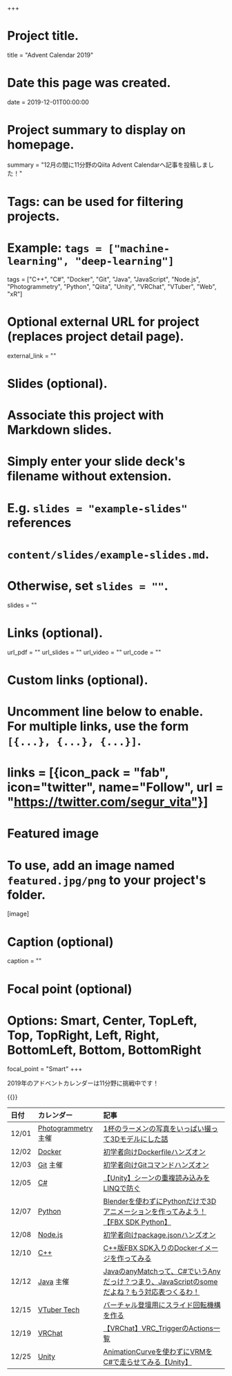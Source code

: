 +++
# Project title.
title = "Advent Calendar 2019"

# Date this page was created.
date = 2019-12-01T00:00:00

# Project summary to display on homepage.
summary = "12月の間に11分野のQiita Advent Calendarへ記事を投稿しました！"

# Tags: can be used for filtering projects.
# Example: `tags = ["machine-learning", "deep-learning"]`
tags = ["C++", "C#", "Docker", "Git", "Java", "JavaScript", "Node.js", "Photogrammetry", "Python", "Qiita", "Unity", "VRChat", "VTuber", "Web", "xR"]

# Optional external URL for project (replaces project detail page).
external_link = ""

# Slides (optional).
#   Associate this project with Markdown slides.
#   Simply enter your slide deck's filename without extension.
#   E.g. `slides = "example-slides"` references 
#   `content/slides/example-slides.md`.
#   Otherwise, set `slides = ""`.
slides = ""

# Links (optional).
url_pdf = ""
url_slides = ""
url_video = ""
url_code = ""

# Custom links (optional).
#   Uncomment line below to enable. For multiple links, use the form `[{...}, {...}, {...}]`.
# links = [{icon_pack = "fab", icon="twitter", name="Follow", url = "https://twitter.com/segur_vita"}]

# Featured image
# To use, add an image named `featured.jpg/png` to your project's folder. 
[image]
  # Caption (optional)
  caption = ""

  # Focal point (optional)
  # Options: Smart, Center, TopLeft, Top, TopRight, Left, Right, BottomLeft, Bottom, BottomRight
  focal_point = "Smart"
+++



2019年のアドベントカレンダーは11分野に挑戦中です！

{{<twitter user="segur_vita" id="1200682329364025347" >}}

|日付|カレンダー|記事|
|:---|:---|:---|
|12/01|[Photogrammetry](https://qiita.com/advent-calendar/2019/photogrammetry) 主催|[1杯のラーメンの写真をいっぱい撮って3Dモデルにした話](https://qiita.com/segur/items/c859a13a22fe1cb58739)|
|12/02|[Docker](https://qiita.com/advent-calendar/2019/docker)|[初学者向けDockerfileハンズオン](https://qiita.com/segur/items/0c9270e0c48805c600fb)|
|12/03|[Git](https://qiita.com/advent-calendar/2019/git) 主催|[初学者向けGitコマンドハンズオン](https://qiita.com/segur/items/1fb600400230a037587d)|
|12/05|[C#](https://qiita.com/advent-calendar/2019/c-sharp-2)|[【Unity】シーンの重複読み込みをLINQで防ぐ](https://qiita.com/segur/items/b13045e6f3a9949e0503)|
|12/07|[Python](https://qiita.com/advent-calendar/2019/python)|[Blenderを使わずにPythonだけで3Dアニメーションを作ってみよう！【FBX SDK Python】](https://qiita.com/segur/items/e470e13196daa01093ee)|
|12/08|[Node.js](https://qiita.com/advent-calendar/2019/nodejs)|[初学者向けpackage.jsonハンズオン](https://qiita.com/segur/items/6eebb70ec2de03016dde)|
|12/10|[C++](https://qiita.com/advent-calendar/2019/cpp)|[C++版FBX SDK入りのDockerイメージを作ってみる](https://qiita.com/segur/items/9e20a1d29bf397f1f843)|
|12/12|[Java](https://qiita.com/advent-calendar/2019/java) 主催|[JavaのanyMatchって、C#でいうAnyだっけ？つまり、JavaScriptのsomeだよね？もう対応表つくるわ！](https://qiita.com/segur/items/89f1b60963c3e5333872)|
|12/15|[VTuber Tech](https://qiita.com/advent-calendar/2019/vtuber)|[バーチャル登壇用にスライド回転機構を作る](https://qiita.com/segur/items/edaad893d06f6e27eae7)|
|12/19|[VRChat](https://adventar.org/calendars/3950)|[【VRChat】VRC_TriggerのActions一覧](https://qiita.com/segur/items/a4520ef31ddaf9c18f87)|
|12/25|[Unity](https://qiita.com/advent-calendar/2019/unity)|[AnimationCurveを使わずにVRMをC#で走らせてみる【Unity】](https://qiita.com/segur/items/9da1dd179e4061d39e21)|
